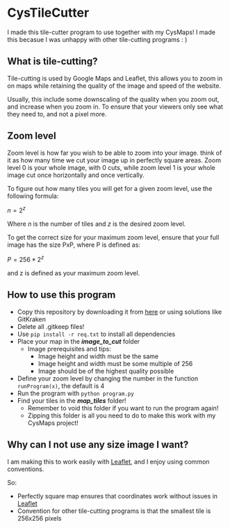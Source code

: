 # CysTileCutter
I made this tile-cutter program to use together with my CysMaps! I made this becasue I was unhappy with other tile-cutting programs : )

## What is tile-cutting?
Tile-cutting is used by Google Maps and Leaflet, this allows you to zoom in on maps while retaining the quality of the image and speed of the website.

Usually, this include some downscaling of the quality when you zoom out, and increase when you zoom in. To ensure that your viewers only see what they need to, and not a pixel more.

## Zoom level
Zoom level is how far you wish to be able to zoom into your image. think of it as how many time we cut your image up in perfectly square areas. Zoom level 0 is your whole image, with 0 cuts, while zoom level 1 is your whole image cut once horizontally and once vertically.

To figure out how many tiles you will get for a given zoom level, use the following formula:

$n = 2^z$

Where $n$ is the number of tiles and $z$ is the desired zoom level.

To get the correct size for your maximum zoom level, ensure that your full image has the size PxP, where P is defined as:

$P = 256 * 2^z$

and z is defined as your maximum zoom level.

## How to use this program
- Copy this repository by downloading it from [here](https://github.com/Cyandied/CysTileCutter) or using solutions like GitKraken
- Delete all .gitkeep files!
- Use ```pip install -r req.txt``` to install all dependencies
- Place your map in the ***image_to_cut*** folder
    - Image prerequisites and tips:
        - Image height and width must be the same
        - Image height and width must be some multiple of 256
        - Image should be of the highest quality possible
- Define your zoom level by changing the number in the function ```runProgram(x)```, the default is 4
- Run the program with ```python program.py```
- Find your tiles in the ***map_tiles*** folder!
    - Remember to void this folder if you want to run the program again!
    - Zipping this folder is all you need to do to make this work with my CysMaps project!
## Why can I not use any size image I want?
I am making this to work easily with [Leaflet](https://leafletjs.com/), and I enjoy using common conventions.

So:
- Perfectly square map ensures that coordinates work without issues in [Leaflet](https://leafletjs.com/)
- Convention for other tile-cutting programs is that the smallest tile is 256x256 pixels